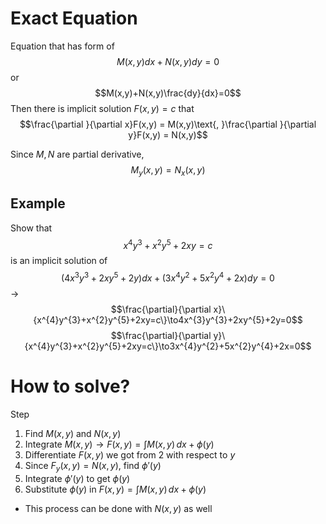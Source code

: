 # Exact Equation
Equation that has form of
$$M(x,y)dx+N(x,y)dy=0$$
or
$$M(x,y)+N(x,y)\frac{dy}{dx}=0$$
Then there is implicit solution $F(x,y)=c$ that
$$\frac{\partial }{\partial x}F(x,y) = M(x,y)\text{, }\frac{\partial }{\partial y}F(x,y) = N(x,y)$$

Since $M, N$ are partial derivative, 
$$M_{y}(x,y) = N_{x}(x,y)$$

## Example
Show that 
$$x^{4}y^{3}+x^{2}y^{5}+2xy=c$$
is an implicit solution of 
$$(4x^{3}y^{3}+2xy^{5}+2y)dx+(3x^{4}y^{2}+5x^{2}y^{4}+2x)dy=0$$
$\to$
$$\frac{\partial}{\partial x}\{x^{4}y^{3}+x^{2}y^{5}+2xy=c\}\to4x^{3}y^{3}+2xy^{5}+2y=0$$
$$\frac{\partial}{\partial y}\{x^{4}y^{3}+x^{2}y^{5}+2xy=c\}\to3x^{4}y^{2}+5x^{2}y^{4}+2x=0$$

# How to solve?
Step
1. Find $M(x,y)$ and $N(x,y)$
2. Integrate $M(x,y) \to F(x,y)=\int M(x,y) \, dx{}+\phi(y)$
3. Differentiate $F(x,y)$ we got from 2 with respect to $y$
4. Since $F_{y}(x,y) = N(x,y)$, find $\phi'(y)$
5. Integrate $\phi'(y)$ to get $\phi(y)$
6. Substitute $\phi(y)$ in $F(x,y)=\int M(x,y) \, dx+\phi(y)$ 

- This process can be done with $N(x,y)$ as well

